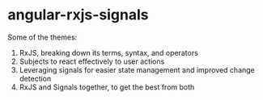 # angular-rxjs-signals

Some of the themes: 
 
1.	RxJS, breaking down its terms, syntax, and operators
2.	Subjects to react effectively to user actions
3.	Leveraging signals for easier state management and improved change detection
4.	RxJS and Signals together, to get the best from both
 

